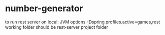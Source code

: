 # number-generator

to run rest server on local:
JVM options
-Dspring.profiles.active=games,rest
working folder should be rest-server project folder